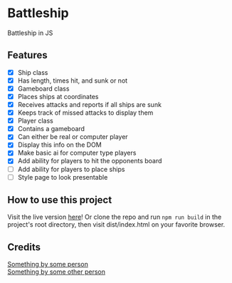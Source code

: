Battleship
==========

Battleship in JS

Features
--------

- [x] Ship class
- [x] Has length, times hit, and sunk or not
- [x] Gameboard class
- [x] Places ships at coordinates
- [x] Receives attacks and reports if all ships are sunk
- [x] Keeps track of missed attacks to display them
- [x] Player class
- [x] Contains a gameboard
- [x] Can either be real or computer player
- [x] Display this info on the DOM
- [x] Make basic ai for computer type players
- [x] Add ability for players to hit the opponents board
- [ ] Add ability for players to place ships
- [ ] Style page to look presentable

How to use this project
-----------------------

Visit the live version [here]()! Or clone the repo and run `npm run build` in the project's root directory, then visit dist/index.html on your favorite browser.

Credits
-------

[Something by some person]()  
[Something by some other person]()
